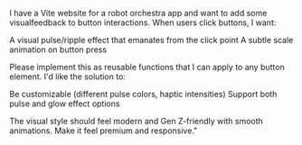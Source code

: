 I have a Vite website for a robot orchestra app and want to add some visualfeedback to button interactions. When users click buttons, I want:

A visual pulse/ripple effect that emanates from the click point
A subtle scale animation on button press

Please implement this as reusable functions that I can apply to any button element. I'd like the solution to:

Be customizable (different pulse colors, haptic intensities)
Support both pulse and glow effect options

The visual style should feel modern and Gen Z-friendly with smooth animations. Make it feel premium and responsive."
